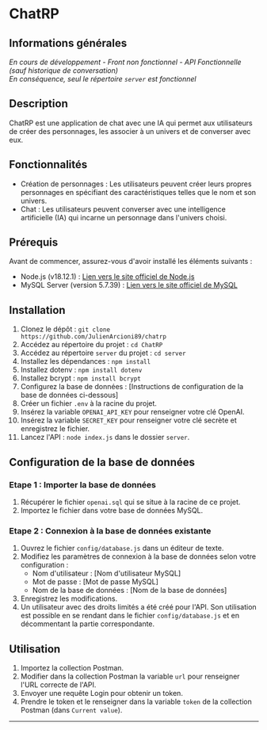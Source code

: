 # ChatRP

## Informations générales

*En cours de développement - Front non fonctionnel - API Fonctionnelle (sauf historique de conversation)*\
*En conséquence, seul le répertoire `server` est fonctionnel*

## Description

ChatRP est une application de chat avec une IA qui permet aux utilisateurs de créer des personnages, les associer à un univers et de converser avec eux.

## Fonctionnalités

- Création de personnages : Les utilisateurs peuvent créer leurs propres personnages en spécifiant des caractéristiques telles que le nom et son univers.
- Chat : Les utilisateurs peuvent converser avec une intelligence artificielle (IA) qui incarne un personnage dans l'univers choisi.

## Prérequis

Avant de commencer, assurez-vous d'avoir installé les éléments suivants :

- Node.js (v18.12.1) : [Lien vers le site officiel de Node.js](https://nodejs.org)
- MySQL Server (version 5.7.39) : [Lien vers le site officiel de MySQL](https://www.mysql.com)

## Installation

1. Clonez le dépôt : `git clone https://github.com/JulienArcioni89/chatrp`
2. Accédez au répertoire du projet : `cd ChatRP`
3. Accédez au répertoire `server` du projet : `cd server`
4. Installez les dépendances : `npm install`
5. Installez dotenv : `npm install dotenv`
6. Installez bcrypt : `npm install bcrypt`
7. Configurez la base de données : [Instructions de configuration de la base de données ci-dessous]
8. Créer un fichier `.env` à la racine du projet. 
9. Insérez la variable `OPENAI_API_KEY` pour renseigner votre clé OpenAI.
10. Insérez la variable `SECRET_KEY` pour renseigner votre clé secrète et enregistrez le fichier.
11. Lancez l'API : `node index.js` dans le dossier `server`.

## Configuration de la base de données

### Etape 1 : Importer la base de données

1. Récupérer le fichier `openai.sql` qui se situe à la racine de ce projet.
2. Importez le fichier dans votre base de données MySQL.


### Etape 2 : Connexion à la base de données existante

1. Ouvrez le fichier `config/database.js` dans un éditeur de texte.
2. Modifiez les paramètres de connexion à la base de données selon votre configuration :
    - Nom d'utilisateur : [Nom d'utilisateur MySQL]
    - Mot de passe : [Mot de passe MySQL]
    - Nom de la base de données : [Nom de la base de données]
3. Enregistrez les modifications.
4. Un utilisateur avec des droits limités a été créé pour l'API. Son utilisation est possible en se rendant dans le fichier `config/database.js` et en décommentant la partie correspondante.


## Utilisation
1. Importez la collection Postman.
2. Modifier dans la collection Postman la variable `url` pour renseigner l'URL correcte de l'API.
3. Envoyer une requête Login pour obtenir un token.
4. Prendre le token et le renseigner dans la variable `token` de la collection Postman (dans `Current value`).
---